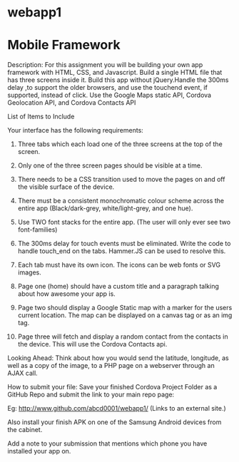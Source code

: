 # webapp1
# Mobile Framework

Description: For this assignment you will be building your own app framework with HTML, CSS, and Javascript. Build a single HTML file that has three screens inside it. Build this app without jQuery.Handle the 300ms delay ,to support the older browsers, and use the touchend event, if supported, instead of click. Use the Google Maps static API, Cordova Geolocation API, and Cordova Contacts API

 List of Items to Include

Your interface has the following requirements:

1. Three tabs which each load one of the three screens at the top of the screen.

2. Only one of the three screen pages should be visible at a time.

3. There needs to be a CSS transition used to move the pages on and off the visible surface of the device.

4. There must be a consistent monochromatic colour scheme across the entire app (Black/dark-grey, white/light-grey, and one hue).

5. Use TWO font stacks for the entire app. (The user will only ever see two font-families)

6. The 300ms delay for touch events must be eliminated. Write the code to handle touch_end on the tabs. Hammer.JS can be used to resolve this.

7. Each tab must have its own icon. The icons can be web fonts or SVG images.

8. Page one (home) should have a custom title and a paragraph talking about how awesome your app is.

9. Page two should display a Google Static map with a marker for the users current location. The map can be displayed on a canvas tag or as an img tag.

10. Page three will fetch and display a random contact from the contacts in the device. This will use the Cordova Contacts api.

Looking Ahead: Think about how you would send the latitude, longitude, as well as a copy of the image, to a PHP page on a webserver through an AJAX call.

How to submit your file: Save your finished Cordova Project Folder as a GitHub Repo and submit the link to your main repo page:

Eg: http://www.github.com/abcd0001/webapp1/ (Links to an external site.)

Also install your finish APK on one of the Samsung Android devices from the cabinet. 

Add a note to your submission that mentions which phone you have installed your app on.

 
